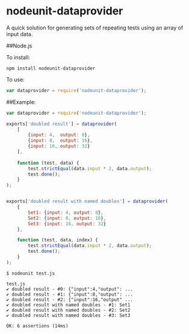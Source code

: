 nodeunit-dataprovider
===

A quick solution for generating sets of repeating tests using an array of input data.

##Node.js

To install:

	npm install nodeunit-dataprovider

To use:

```js
var dataprovider = require('nodeunit-dataprovider');
```

##Example:

```js
var dataprovider = require('nodeunit-dataprovider');

exports['doubled result'] = dataprovider(
	[
		{input: 4,  output: 8},
		{input: 8,  output: 16},
		{input: 16, output: 32}
	],
	
	function (test, data) {
		test.strictEqual(data.input * 2, data.output);
		test.done();
	}
);


exports['doubled result with named doubles'] = dataprovider(
	{
		Set1: {input: 4, output: 8},
		Set2: {input: 8, output: 16},
		Set3: {input: 16, output: 32}
	},

	function (test, data, index) {
		test.strictEqual(data.input * 2, data.output);
		test.done();
	}
);
```

```
$ nodeunit test.js

test.js
✔ doubled result - #0: {"input":4,"output": ...
✔ doubled result - #1: {"input":8,"output": ...
✔ doubled result - #2: {"input":16,"output" ...
✔ doubled result with named doubles - #1: Set1
✔ doubled result with named doubles - #2: Set2
✔ doubled result with named doubles - #3: Set3

OK: 6 assertions (14ms)
```
